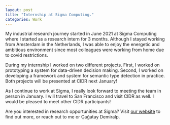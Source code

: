 ```yaml
---
layout: post
title: "Internship at Sigma Computing."
categories: Work
---
```


My industrial research journey started in June 2021 at Sigma Computing where I started as a research intern for 3 months. Although I stayed working from Amsterdam in the Netherlands, I was able to enjoy the energetic and ambitious environment since most colleagues were working from home due to covid restrictions.

During my internship I worked on two different projects. First, I worked on prototyping a system for data-driven decision making. Second, I worked on developing a framework and system for semantic type detection in practice. Both projects will be presented at CIDR next January!

As I continue to work at Sigma, I really look forward to meeting the team in person in January. I will travel to San Francisco and visit CIDR as well. I would be pleased to meet other CIDR participants!

Are you interested in research opportunities at Sigma? Visit <a href="https://www.sigmacomputing.com/careers/">our website</a> to find out more, or reach out to me or &#199;a&#x0011F;atay Demiralp.
